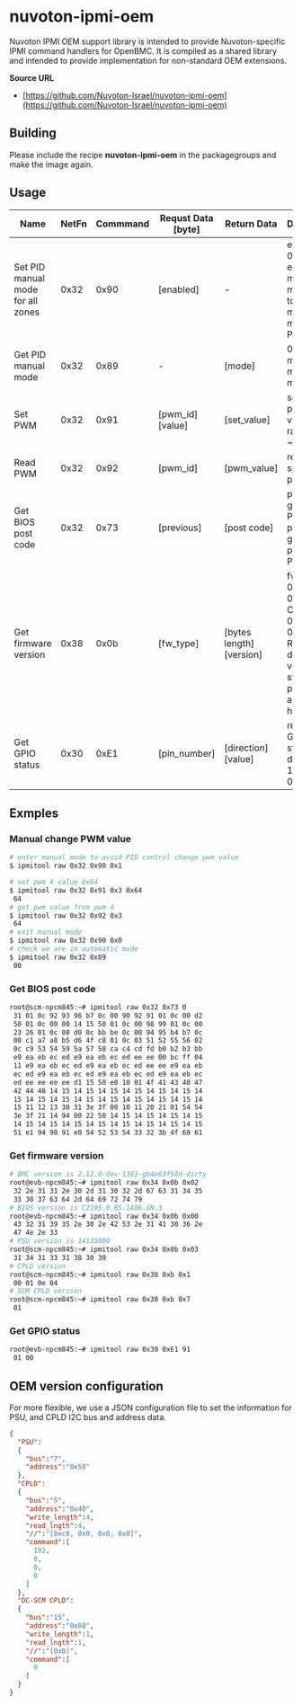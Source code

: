 # nuvoton-ipmi-oem

Nuvoton IPMI OEM support library is intended to provide Nuvoton-specific IPMI command handlers for OpenBMC.
It is compiled as a shared library and intended to provide implementation for non-standard OEM extensions.

**Source URL**
* [https://github.com/Nuvoton-Israel/nuvoton-ipmi-oem](https://github.com/Nuvoton-Israel/nuvoton-ipmi-oem)

## Building

Please include the recipe **nuvoton-ipmi-oem** in the packagegroups and make the image again.

## Usage


|Name  | NetFn | Commmand | Requst Data [byte]|  Return Data| Description |
|------|---|---|---------|-----------|----------------|
| Set PID manual mode for all zones | 0x32| 0x90| [enabled]| - | enabled set 0x01 to enter manaul mode; 0x0 to exit manual mode for all PID zones|
| Get PID manual mode |0x32| 0x89| - |[mode]| 0:automatic mode, 1: manual mode|
| Set PWM |0x32| 0x91| [pwm_id] [value] | [set_value]| set specific pwm with value in range: 0x0 ~ 0x64|
| Read PWM |0x32| 0x92| [pwm_id] |[pwm_value]| read specific pwm value|
| Get BIOS post code| 0x32 | 0x73 | [previous] | [post code]| previous:0, get current POST code; previous:1, get previous POST code|
| Get firmware version | 0x38 | 0x0b | [fw_type] | [bytes length] [version] | fw_type:<br> 00h - BIOS<br>01h - CPLD<br>02h - BMC<br>03h - PSU<br/>Return data: version string presented as ASCII hex |
| Get GPIO status| 0x30 | 0xE1 | [pin_number] | [direction] [value]| return valid GPIO pin status, direction: 1=output, 0=input|

## Exmples
### Manual change PWM value
```bash
# enter manual mode to avoid PID control change pwm value
$ ipmitool raw 0x32 0x90 0x1

# set pwm 4 value 0x64
$ ipmitool raw 0x32 0x91 0x3 0x64
 64
# get pwm value from pwm 4
$ ipmitool raw 0x32 0x92 0x3
 64
# exit manual mode
$ ipmitool raw 0x32 0x90 0x0
# check we are in automatic mode
$ ipmitool raw 0x32 0x89
 00
```

### Get BIOS post code
```bash
root@scm-npcm845:~# ipmitool raw 0x32 0x73 0
 31 01 0c 92 93 96 b7 0c 00 90 92 91 01 0c 00 d2
 50 01 0c 00 00 14 15 50 01 0c 00 98 99 01 0c 00
 23 26 01 0c 08 d0 0c bb be 0c 00 94 95 b4 b7 0c
 00 c1 a7 a8 b5 d6 4f c8 01 0c 03 51 52 55 56 02
 0c c9 53 54 59 5a 57 58 ca c4 cd fd b0 b2 b3 bb
 e9 ea eb ec ed e9 ea eb ec ed ee ee 00 bc ff 04
 11 e9 ea eb ec ed e9 ea eb ec ed ee ee e9 ea eb
 ec ed e9 ea eb ec ed e9 ea eb ec ed e9 ea eb ec
 ed ee ee ee ee d1 15 50 e0 10 01 4f 41 43 40 47
 42 44 48 14 15 14 15 14 15 14 15 14 15 14 15 14
 15 14 15 14 15 14 15 14 15 14 15 14 15 14 15 14
 15 11 12 13 30 31 3e 3f 00 10 11 20 21 01 54 54
 3e 3f 21 14 94 00 22 50 14 15 14 15 14 15 14 15
 14 15 14 15 14 15 14 15 14 15 14 15 14 15 14 15
 51 e1 94 90 91 e0 54 52 53 54 33 32 3b 4f 60 61

```

### Get firmware version
```bash
# BMC version is 2.12.0-dev-1361-gb4e63f50d-dirty
root@evb-npcm845:~# ipmitool raw 0x34 0x0b 0x02
 32 2e 31 31 2e 30 2d 31 30 32 2d 67 63 31 34 35
 33 30 37 63 64 2d 64 69 72 74 79
# BIOS version is C2195.0.BS.1A06.GN.3
root@evb-npcm845:~# ipmitool raw 0x34 0x0b 0x00
 43 32 31 39 35 2e 30 2e 42 53 2e 31 41 30 36 2e
 47 4e 2e 33
# PSU version is 14133800
root@scm-npcm845:~# ipmitool raw 0x34 0x0b 0x03
 31 34 31 33 31 38 30 30
# CPLD version 
root@scm-npcm845:~# ipmitool raw 0x38 0xb 0x1
 00 01 0e 04
# SCM CPLD version
root@scm-npcm845:~# ipmitool raw 0x38 0xb 0x7
 01
```

### Get GPIO status
```bash
root@evb-npcm845:~# ipmitool raw 0x30 0xE1 91
 01 00
```

## OEM version configuration
For more flexible, we use a JSON configuration file to set the information for PSU, and CPLD
I2C bus and address data.
```json
{
  "PSU":
  {
    "bus":"7",
    "address":"0x58"
  },
  "CPLD":
  {
    "bus":"5",
    "address":"0x40",
    "write_length":4,
    "read_lngth":4,
    "//":"[0xc0, 0x0, 0x0, 0x0]",
    "command":[
      192,
      0,
      0,
      0
    ]
  },
  "DC-SCM CPLD":
  {
    "bus":"15",
    "address":"0x60",
    "write_length":1,
    "read_lngth":1,
    "//":"[0x0]",
    "command":[
      0
    ]
  }
}
```
